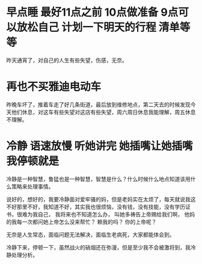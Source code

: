
# 早点睡 最好11点之前 10点做准备 9点可以放松自己 计划一下明天的行程 清单等等 

昨天通宵了，对自己的人生有些失望，伤感，无奈。

# 再也不买雅迪电动车 

昨晚车坏了，推着车走了好几条街道，最后放到维修地点，第二天去的时候发现今天他们休息，对这车有些失望对这店有些失望，周六周日休息我能理解，周五休息不理解。

# 冷静 语速放慢 听她讲完 她插嘴让她插嘴 我停顿就是

冷静是一种智慧，鲁猛也是一种智慧，智慧是什么？什么时候什么地点知道该用什么策略来处理事情。

说好的，想好的，我要冷静面对爱牢骚的妈，但是老妈实在太烦了，每天就说我这不好那里不好，我知道不好，其实我也很烦恼，没有钱，没有技能，没有学历证书，很难为我自己， 我将来也不知道怎么办， 叫她多祷告上帝赐给我们啊， 他妈的我每一次都问她上帝怎么没来帮忙？ 赖我的吗？    你的上帝呢？  

无奈是人生常态，面临问题无法解决，面临生老病死，大家都能体会到。 

冷静下来，停顿一下，虽然战火的硝烟还在弥漫，但是至少我不会被激将到，我冷静处理分析。


